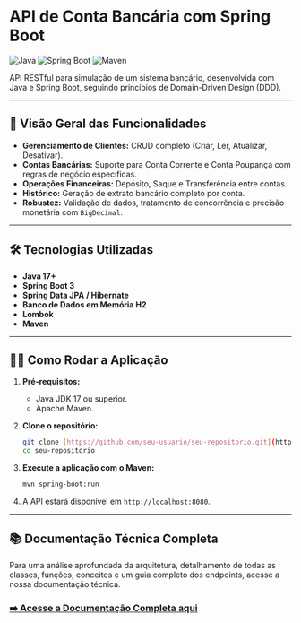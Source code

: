# API de Conta Bancária com Spring Boot

![Java](https://img.shields.io/badge/Java-21+-orange.svg) ![Spring Boot](https://img.shields.io/badge/Spring_Boot-3.x-green.svg) ![Maven](https://img.shields.io/badge/Maven-blue.svg)

API RESTful para simulação de um sistema bancário, desenvolvida com Java e Spring Boot, seguindo princípios de Domain-Driven Design (DDD).

---

## 🚀 Visão Geral das Funcionalidades

* **Gerenciamento de Clientes:** CRUD completo (Criar, Ler, Atualizar, Desativar).
* **Contas Bancárias:** Suporte para Conta Corrente e Conta Poupança com regras de negócio específicas.
* **Operações Financeiras:** Depósito, Saque e Transferência entre contas.
* **Histórico:** Geração de extrato bancário completo por conta.
* **Robustez:** Validação de dados, tratamento de concorrência e precisão monetária com `BigDecimal`.

---

## 🛠️ Tecnologias Utilizadas

* **Java 17+**
* **Spring Boot 3**
* **Spring Data JPA / Hibernate**
* **Banco de Dados em Memória H2**
* **Lombok**
* **Maven**

---

## 🏃‍♀️ Como Rodar a Aplicação

1.  **Pré-requisitos:**
    * Java JDK 17 ou superior.
    * Apache Maven.

2.  **Clone o repositório:**
    ```bash
    git clone [https://github.com/seu-usuario/seu-repositorio.git](https://github.com/seu-usuario/seu-repositorio.git)
    cd seu-repositorio
    ```

3.  **Execute a aplicação com o Maven:**
    ```bash
    mvn spring-boot:run
    ```

4.  A API estará disponível em `http://localhost:8080`.

---

## 📚 Documentação Técnica Completa

Para uma análise aprofundada da arquitetura, detalhamento de todas as classes, funções, conceitos e um guia completo dos endpoints, acesse a nossa documentação técnica.

### **[➡️ Acesse a Documentação Completa aqui](./docs/DOCUMENTACAO_TECNICA.md)**
